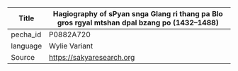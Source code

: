 |Title | Hagiography of sPyan snga Glang ri thang pa Blo gros rgyal mtshan dpal bzang po (1432–1488) 
| --- | --- 
|pecha_id | P0882A720
|language | Wylie Variant
|Source | https://sakyaresearch.org